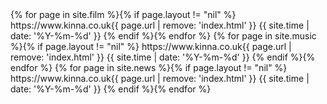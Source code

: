 ---
---
<?xml version="1.0" encoding="UTF-8"?>
<urlset xmlns="http://www.sitemaps.org/schemas/sitemap/0.9">
    {% for page in site.film %}{% if page.layout != "nil" %}
    <url>
        <loc>https://www.kinna.co.uk{{ page.url | remove: 'index.html' }}</loc>
        <lastmod>{{ site.time | date: '%Y-%m-%d' }}</lastmod>
    </url>{% endif %}{% endfor %}
	{% for page in site.music %}{% if page.layout != "nil" %}
    <url>
        <loc>https://www.kinna.co.uk{{ page.url | remove: 'index.html' }}</loc>
        <lastmod>{{ site.time | date: '%Y-%m-%d' }}</lastmod>
    </url>{% endif %}{% endfor %}
	{% for page in site.news %}{% if page.layout != "nil" %}
    <url>
        <loc>https://www.kinna.co.uk{{ page.url | remove: 'index.html' }}</loc>
        <lastmod>{{ site.time | date: '%Y-%m-%d' }}</lastmod>
    </url>{% endif %}{% endfor %}
</urlset>
